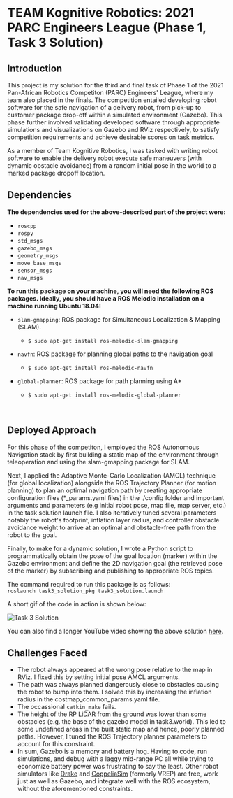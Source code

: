 # TEAM Kognitive Robotics: 2021 PARC Engineers League (Phase 1, Task 3 Solution) 

## Introduction

This project is my solution for the third and final task of Phase 1 of the 2021 Pan-African Robotics Competiton (PARC) Engineers' League, where my team also placed in the finals. The competition entailed developing robot software for the safe navigation of a delivery robot, from pick-up to customer package drop-off within a simulated environment (Gazebo). This phase further involved validating developed software through appropriate simulations and visualizations on Gazebo and RViz respectively, to satisfy competition requirements and achieve desirable scores on task metrics.<br>
   
As a member of Team Kognitive Robotics, I was tasked with writing robot software to enable the delivery robot execute safe maneuvers (with dynamic obstacle avoidance) from a random initial pose in the world to a marked package dropoff location. 

## Dependencies

**The dependencies used for the above-described part of the project were:**

*  `roscpp`
*  `rospy`
*  `std_msgs`
*  `gazebo_msgs`
*  `geometry_msgs`
*  `move_base_msgs`
*  `sensor_msgs`
*  `nav_msgs`


**To run this package on your machine, you will need the following ROS packages. Ideally, you should have a ROS Melodic installation on a machine running Ubuntu 18.04:**


* `slam-gmapping`: ROS package for Simultaneous Localization & Mapping (SLAM).
    * `$ sudo apt-get install ros-melodic-slam-gmapping`

* `navfn`: ROS package for planning global paths to the navigation goal
    * `$ sudo apt-get install ros-melodic-navfn`

* `global-planner`: ROS package for path planning using A*
    * `$ sudo apt-get install ros-melodic-global-planner`

<br>

## Deployed Approach

For this phase of the competiton, I employed the ROS Autonomous Navigation stack by first building a static map of the environment through teleoperation and using the slam-gmapping package for SLAM. <br>

Next, I applied the Adaptive Monte-Carlo Localization (AMCL) technique (for global localization) alongside the ROS Trajectory Planner (for motion planning) to plan an optimal navigation path by creating appropriate configuration files (*_params.yaml files) in the ./config folder and important arguments and parameters (e.g initial robot pose, map file, map server, etc.) in the task solution launch file. I also iteratively tuned several parameters notably the robot's footprint, inflation layer radius, and controller obstacle avoidance weight to arrive at an optimal and obstacle-free path from the robot to the goal. <br>

Finally, to make for a dynamic solution, I wrote a Python script to programmatically obtain the pose of the goal location (marker) within the Gazebo environment and define the 2D navigation goal (the retrieved pose of the marker) by subscribing and publishing to appropriate ROS topics.<br>

The command required to run this package is as follows: <br>
` roslaunch task3_solution_pkg task3_solution.launch ` <br>


A short gif of the code in action is shown below:<br>

![Task 3 Solution](./resources/task3_sol_vid.gif)



You can also find a longer YouTube video showing the above solution [here](https://youtu.be/pzsVFjBKmpc).<br>



## Challenges Faced

* The robot always appeared at the wrong pose relative to the map in RViz. I fixed this by setting initial pose AMCL arguments.
* The path was always planned dangerously close to obstacles causing the robot to bump into them. I solved this by increasing the inflation radius in the costmap_common_params.yaml file.
* The occassional `catkin_make` fails.
* The height of the RP LiDAR from the ground was lower than some obstacles (e.g. the base of the gazebo model in task3.world). This led to some undefined areas in the built static map and hence, poorly planned paths. However, I tuned the ROS Trajectory planner parameters to account for this constraint.
* In sum, Gazebo is a memory and battery hog. Having to code, run simulations, and debug with a laggy mid-range PC all while trying to economize battery power was frustrating to say the least. Other robot simulators like [Drake](https://drake.mit.edu/) and [CoppeliaSim](https://www.coppeliarobotics.com/) (formerly VREP) are free, work just as well as Gazebo, and integrate well with the ROS ecosystem, without the aforementioned constraints.
